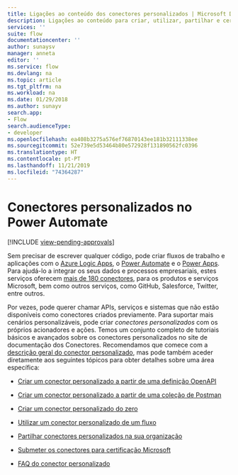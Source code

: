 ```yaml
---
title: Ligações ao conteúdo dos conectores personalizados | Microsoft Docs
description: Ligações ao conteúdo para criar, utilizar, partilhar e certificar conectores personalizados.
services: ''
suite: flow
documentationcenter: ''
author: sunaysv
manager: anneta
editor: ''
ms.service: flow
ms.devlang: na
ms.topic: article
ms.tgt_pltfrm: na
ms.workload: na
ms.date: 01/29/2018
ms.author: sunayv
search.app:
- Flow
search.audienceType:
- developer
ms.openlocfilehash: ea408b3275a576ef76870143ee181b32111338ee
ms.sourcegitcommit: 52e739e5d53464b80e572928f131890562fc0396
ms.translationtype: HT
ms.contentlocale: pt-PT
ms.lasthandoff: 11/21/2019
ms.locfileid: "74364287"
---
```

# <a name="custom-connectors-in-power-automate"></a>Conectores personalizados no Power Automate
[!INCLUDE [view-pending-approvals](../includes/cc-rebrand.md)]

Sem precisar de escrever qualquer código, pode criar fluxos de trabalho e aplicações com o [Azure Logic Apps](https://azure.microsoft.com/services/logic-apps), o [Power Automate](https://flow.microsoft.com) e o [Power Apps](https://powerapps.microsoft.com). Para ajudá-lo a integrar os seus dados e processos empresariais, estes serviços oferecem [mais de 180 conectores](https://docs.microsoft.com/connectors/), para os produtos e serviços Microsoft, bem como outros serviços, como GitHub, Salesforce, Twitter, entre outros. 

Por vezes, pode querer chamar APIs, serviços e sistemas que não estão disponíveis como conectores criados previamente. Para suportar mais cenários personalizáveis, pode criar *conectores personalizados* com os próprios acionadores e ações. Temos um conjunto completo de tutoriais básicos e avançados sobre os conectores personalizados no site de documentação dos Conectores. Recomendamos que comece com a [descrição geral do conector personalizado](https://docs.microsoft.com/connectors/custom-connectors/), mas pode também aceder diretamente aos seguintes tópicos para obter detalhes sobre uma área específica:

* [Criar um conector personalizado a partir de uma definição OpenAPI](https://docs.microsoft.com/connectors/custom-connectors/define-openapi-definition)

* [Criar um conector personalizado a partir de uma coleção de Postman](https://docs.microsoft.com/connectors/custom-connectors/define-postman-collection)

* [Criar um conector personalizado do zero](https://docs.microsoft.com/connectors/custom-connectors/define-blank)

* [Utilizar um conector personalizado de um fluxo](https://docs.microsoft.com/connectors/custom-connectors/use-custom-connector-flow)

* [Partilhar conectores personalizados na sua organização](https://docs.microsoft.com/connectors/custom-connectors/share)

* [Submeter os conectores para certificação Microsoft](https://docs.microsoft.com/connectors/custom-connectors/submit-certification)

* [FAQ do conector personalizado](https://docs.microsoft.com/connectors/custom-connectors/faq)
